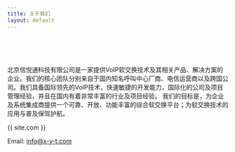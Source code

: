 ```yaml
---
title: 关于我们
layout: default
---
```

<br><br><br>

北京信悦通科技有限公司是一家提供VoIP软交换技术及其相关产品、解决方案的企业。我们的核心团队分别来自于国内知名呼叫中心厂商、电信运营商以及跨国公司。我们具备国际领先的VoIP技术，快速敏捷的开发能力，国际化的公司及项目管理经验，并且在国内有着非常丰富的行业及项目经验。
	我们的目标是，为企业及系统集成商提供一个可靠、开放、功能丰富的综合软交换平台；为软交换技术的应用与普及保驾护航。


{{ site.com }} <br>

Email: info@x-y-t.com